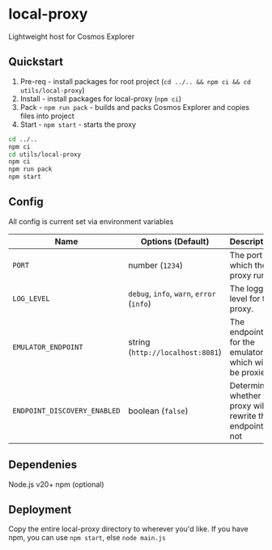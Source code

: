 # local-proxy

Lightweight host for Cosmos Explorer

## Quickstart

1. Pre-req - install packages for root project (`cd ../.. && npm ci && cd utils/local-proxy`)
2. Install - install packages for local-proxy (`npm ci`)
3. Pack - `npm run pack` - builds and packs Cosmos Explorer and copies files into project
4. Start - `npm start` - starts the proxy

```bash
cd ../..
npm ci
cd utils/local-proxy
npm ci
npm run pack
npm start
```

## Config

All config is current set via environment variables

| Name                         | Options (Default)                         | Description                                                  |
| ---------------------------- | ----------------------------------------- | ------------------------------------------------------------ |
| `PORT`                       | number (`1234`)                           | The port on which the proxy runs.                            |
| `LOG_LEVEL`                  | `debug`, `info`, `warn`, `error` (`info`) | The logging level for the proxy.                             |
| `EMULATOR_ENDPOINT`          | string (`http://localhost:8081`)          | The endpoint for the emulator which will be proxied.         |
| `ENDPOINT_DISCOVERY_ENABLED` | boolean (`false`)                         | Determine whether the proxy will rewrite the endpoint or not |

## Dependenies

Node.js v20+
npm (optional)

## Deployment

Copy the entire local-proxy directory to wherever you'd like. If you have npm, you can use `npm start`, else `node main.js`
